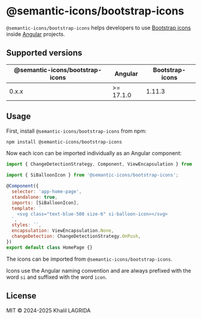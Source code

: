 # @semantic-icons/bootstrap-icons

`@semantic-icons/bootstrap-icons` helps developers to use [Bootstrap icons](https://icons.getbootstrap.com) inside [Angular](https://angular.dev) projects.

## Supported versions

| @semantic-icons/bootstrap-icons | Angular   | Bootstrap-icons |
| ------------------------------- | --------- | --------------- |
| 0.x.x                           | >= 17.1.0 | 1.11.3          |

## Usage

First, install `@semantic-icons/bootstrap-icons` from npm:

```sh
npm install @semantic-icons/bootstrap-icons
```

Now each icon can be imported individually as an Angular component:

```js
import { ChangeDetectionStrategy, Component, ViewEncapsulation } from '@angular/core';

import { SiBalloonIcon } from '@semantic-icons/bootstrap-icons';

@Component({
  selector: 'app-home-page',
  standalone: true,
  imports: [SiBalloonIcon],
  template: `
    <svg class="text-blue-500 size-6" si-balloon-icon></svg>
  `,
  styles: ``,
  encapsulation: ViewEncapsulation.None,
  changeDetection: ChangeDetectionStrategy.OnPush,
})
export default class HomePage {}
```

The icons can be imported from `@semantic-icons/bootstrap-icons`.

Icons use the Angular naming convention and are always prefixed with the word `si` and suffixed with the word `icon`.

## License

MIT © 2024-2025 Khalil LAGRIDA
